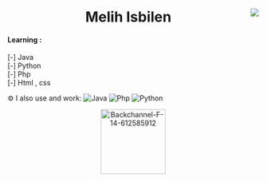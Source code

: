 
<h1 align="center"><b>Melih Isbilen <img align="right" src="https://camo.githubusercontent.com/abb97269de2982c379cbc128bba93ba724d8822bfbe082737772bd4feb59cb54/68747470733a2f2f63646e2e7261776769742e636f6d2f73696e647265736f726875732f617765736f6d652f643733303566333864323966656437386661383536353265336136336531353464643865383832392f6d656469612f62616467652e737667"></b></h1>
<h4><a>Learning : </a></h4>
 [-] Java<br>
 [-] Python<br>
 [-] Php<br>
 [-] Html , css


 ⚙️ I also use and work:  ![Java](https://img.shields.io/badge/-java-3f4441?style=plastic&logo=java) ![Php](https://img.shields.io/badge/-php-394989?style=plastic&logo=php) ![Python](https://img.shields.io/badge/-Python-8fcfd1?style=plastic&logo=Python)


<p align="center">
    <img src="https://i.ibb.co/tsx0NkS/Backchannel-F-14-612585912.webp" alt="Backchannel-F-14-612585912"
        height="130">
</p>
 <meta name="description" content="Developing and hacking">
 <meta name="keywords" content="instagram , facebook , google , tesla , amazon , cnn , fox news , nfl games , nfl scores , nba">
 <meta name="author" content="Meelih isbilen">
